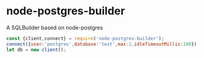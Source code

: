 # node-postgres-builder
A SQLBuilder based on node-postgres


```js
const {client,connect} = require('node-postgres-builder');
connect({user:'postgres',database:'test',max:2,idleTimeoutMillis:100});
let db = new client();
```